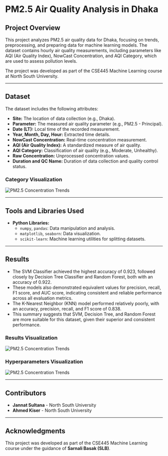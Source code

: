 # PM2.5 Air Quality Analysis in Dhaka

## Project Overview
This project analyzes PM2.5 air quality data for Dhaka, focusing on trends, preprocessing, and preparing data for machine learning models. The dataset contains hourly air quality measurements, including parameters like AQI (Air Quality Index), NowCast Concentration, and AQI Category, which are used to assess pollution levels.

The project was developed as part of the CSE445 Machine Learning course at North South University.

---

## Dataset
The dataset includes the following attributes:
- **Site:** The location of data collection (e.g., Dhaka).
- **Parameter:** The measured air quality parameter (e.g., PM2.5 - Principal).
- **Date (LT):** Local time of the recorded measurement.
- **Year, Month, Day, Hour:** Extracted time details.
- **NowCast Concentration:** Real-time concentration measurement.
- **AQI (Air Quality Index):** A standardized measure of air quality.
- **AQI Category:** Classification of air quality (e.g., Moderate, Unhealthy).
- **Raw Concentration:** Unprocessed concentration values.
- **Duration and QC Name:** Duration of data collection and quality control status.

### Category Visualization
![PM2.5 Concentration Trends](images/Categories.png)

---

## Tools and Libraries Used
- **Python Libraries:**
  - `numpy`, `pandas`: Data manipulation and analysis.
  - `matplotlib`, `seaborn`: Data visualization.
  - `scikit-learn`: Machine learning utilities for splitting datasets.

---

## Results
- The SVM Classifier achieved the highest accuracy of 0.923, followed closely by Decision Tree Classifier and Random Forest, both with an accuracy of 0.922.
- These models also demonstrated equivalent values for precision, recall, F1 score, and AUC score, indicating consistent and reliable performance across all evaluation metrics.
- The K-Nearest Neighbor (KNN) model performed relatively poorly, with an accuracy, precision, recall, and F1 score of 0.838.
- This summary suggests that SVM, Decision Tree, and Random Forest are more suitable for this dataset, given their superior and consistent performance.

### Results Visualization
![PM2.5 Concentration Trends](images/Results.png)

### Hyperparameters Visualization
![PM2.5 Concentration Trends](images/Hyperparameters.png)

---

## Contributors
- **Jannat Sultana** - North South University
- **Ahmed Kiser** - North South University

---

## Acknowledgments
This project was developed as part of the CSE445 Machine Learning course under the guidance of **Sarnali Basak (SLB)**.

